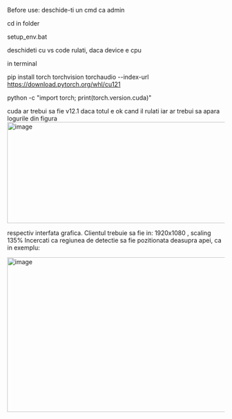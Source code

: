 Before use:
deschide-ti un cmd ca admin

cd in folder

setup_env.bat

deschideti cu vs code
rulati, daca device e cpu

in terminal

pip install torch torchvision torchaudio --index-url https://download.pytorch.org/whl/cu121

python -c "import torch; print(torch.version.cuda)"

cuda ar trebui sa fie v12.1 daca totul e ok cand il rulati iar ar trebui sa apara logurile din figura
<img width="734" height="234" alt="image" src="https://github.com/user-attachments/assets/c319d420-7e17-4dc7-9c86-c15d2b2a8f10" />

respectiv interfata grafica.
Clientul trebuie sa fie in: 1920x1080 , scaling 135%
Incercati ca regiunea de detectie sa fie pozitionata deasupra apei, ca in exemplu:

<img width="940" height="358" alt="image" src="https://github.com/user-attachments/assets/7ffaedc1-f896-4c68-a5db-bab3f6832bf7" />


